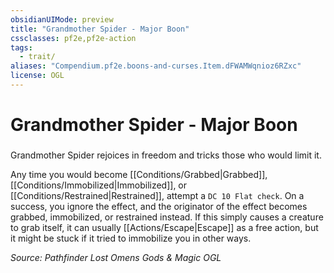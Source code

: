 ```yaml
---
obsidianUIMode: preview
title: "Grandmother Spider - Major Boon"
cssclasses: pf2e,pf2e-action
tags:
  - trait/
aliases: "Compendium.pf2e.boons-and-curses.Item.dFWAMWqnioz6RZxc"
license: OGL
---
```

# Grandmother Spider - Major Boon

### 






Grandmother Spider rejoices in freedom and tricks those who would limit it.

Any time you would become [[Conditions/Grabbed|Grabbed]], [[Conditions/Immobilized|Immobilized]], or [[Conditions/Restrained|Restrained]], attempt a `DC 10 Flat check`. On a success, you ignore the effect, and the originator of the effect becomes grabbed, immobilized, or restrained instead. If this simply causes a creature to grab itself, it can usually [[Actions/Escape|Escape]] as a free action, but it might be stuck if it tried to immobilize you in other ways.

*Source: Pathfinder Lost Omens Gods & Magic*
*OGL*